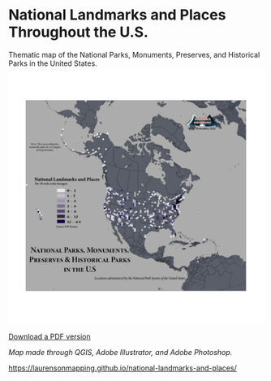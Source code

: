 # National Landmarks and Places Throughout the U.S.


Thematic map of the National Parks, Monuments, Preserves, and Historical Parks in the United States.
![Display image of National Landmarks and Places](hexagon-map.jpg)

[Download a PDF version](hexagon-map.pdf)

*Map made through QGIS, Adobe Illustrator, and Adobe Photoshop.*

https://laurensonmapping.github.io/national-landmarks-and-places/



